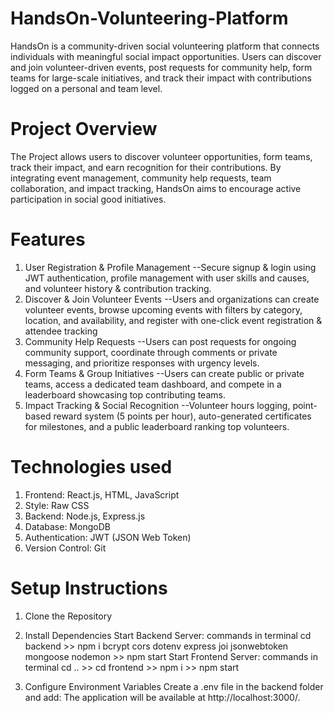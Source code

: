 # HandsOn-Volunteering-Platform

HandsOn is a community-driven social volunteering platform that connects individuals with meaningful social impact opportunities. Users can discover and join volunteer-driven events, post requests for community help, form teams for large-scale initiatives, and track their impact with contributions logged on a personal and team level.

# Project Overview

The Project allows users to discover volunteer opportunities, form teams, track their impact, and earn recognition for their contributions. By integrating event management, community help requests, team collaboration, and impact tracking, HandsOn aims to encourage active participation in social good initiatives.

# Features

1. User Registration & Profile Management
   --Secure signup & login using JWT authentication, profile management with user skills and causes, and volunteer history & contribution tracking.
2. Discover & Join Volunteer Events
   --Users and organizations can create volunteer events, browse upcoming events with filters by category, location, and availability, and register with one-click event registration & attendee tracking
3. Community Help Requests
   --Users can post requests for ongoing community support, coordinate through comments or private messaging, and prioritize responses with urgency levels.
4. Form Teams & Group Initiatives
   --Users can create public or private teams, access a dedicated team dashboard, and compete in a leaderboard showcasing top contributing teams.
5. Impact Tracking & Social Recognition
   --Volunteer hours logging, point-based reward system (5 points per hour), auto-generated certificates for milestones, and a public leaderboard ranking top volunteers.

# Technologies used

1. Frontend: React.js, HTML, JavaScript
2. Style: Raw CSS
3. Backend: Node.js, Express.js
4. Database: MongoDB
5. Authentication: JWT (JSON Web Token)
6. Version Control: Git

# Setup Instructions

1. Clone the Repository
2. Install Dependencies
   Start Backend Server: commands in terminal
   cd backend >> npm i bcrypt cors dotenv express joi jsonwebtoken mongoose nodemon >> npm start
   Start Frontend Server: commands in terminal
   cd .. >> cd frontend >> npm i >> npm start

3. Configure Environment Variables
   Create a .env file in the backend folder and add:
   The application will be available at http://localhost:3000/.
